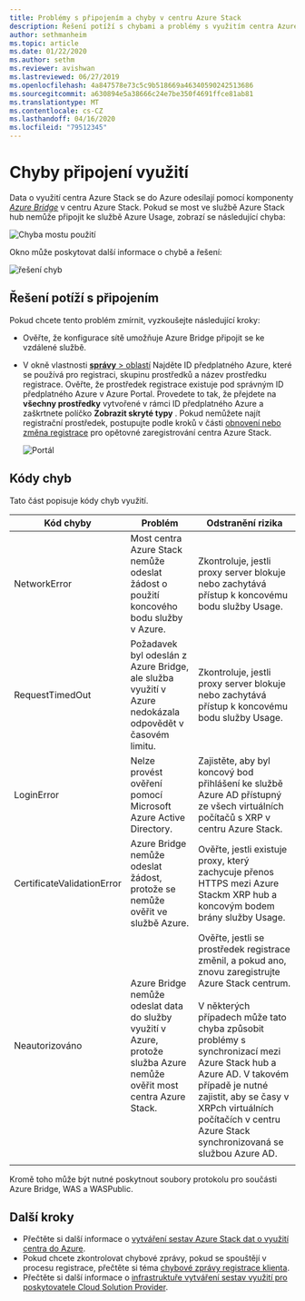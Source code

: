 ```yaml
---
title: Problémy s připojením a chyby v centru Azure Stack
description: Řešení potíží s chybami a problémy s využitím centra Azure Stack.
author: sethmanheim
ms.topic: article
ms.date: 01/22/2020
ms.author: sethm
ms.reviewer: avishwan
ms.lastreviewed: 06/27/2019
ms.openlocfilehash: 4a847578e73c5c9b518669a46340590242513686
ms.sourcegitcommit: a630894e5a38666c24e7be350f4691ffce81ab81
ms.translationtype: MT
ms.contentlocale: cs-CZ
ms.lasthandoff: 04/16/2020
ms.locfileid: "79512345"
---
```

# <a name="usage-connectivity-errors"></a>Chyby připojení využití

Data o využití centra Azure Stack se do Azure odesílají pomocí komponenty [*Azure Bridge*](azure-stack-usage-reporting.md) v centru Azure Stack. Pokud se most ve službě Azure Stack hub nemůže připojit ke službě Azure Usage, zobrazí se následující chyba:

![Chyba mostu použití](media/azure-stack-usage-issues/usageerror2.png)

Okno může poskytovat další informace o chybě a řešení:

![řešení chyb](media/azure-stack-usage-issues/usageerror3.png)

## <a name="resolve-connectivity-issues"></a>Řešení potíží s připojením

Pokud chcete tento problém zmírnit, vyzkoušejte následující kroky:

- Ověřte, že konfigurace sítě umožňuje Azure Bridge připojit se ke vzdálené službě.

- V okně vlastnosti [ **správy** > oblastí](azure-stack-registration.md#verify-azure-stack-hub-registration) Najděte ID předplatného Azure, které se používá pro registraci, skupinu prostředků a název prostředku registrace. Ověřte, že prostředek registrace existuje pod správným ID předplatného Azure v Azure Portal. Provedete to tak, že přejdete na **všechny prostředky** vytvořené v rámci ID předplatného Azure a zaškrtnete políčko **Zobrazit skryté typy** . Pokud nemůžete najít registrační prostředek, postupujte podle kroků v části [obnovení nebo změna registrace](azure-stack-registration.md#renew-or-change-registration) pro opětovné zaregistrování centra Azure Stack.

  ![Portál](media/azure-stack-usage-issues/stackres.png)

## <a name="error-codes"></a>Kódy chyb

Tato část popisuje kódy chyb využití.

| Kód chyby                 | Problém                                                                                                                                             | Odstranění rizika                                                                                                                                                                                                                                                                                        |
|----------------------------|---------------------------------------------------------------------------------------------------------------------------------------------------|----------------------------------------------------------------------------------------------------------------------------------------------------------------------------------------------------------------------------------------------------------------------------------------------------|
| NetworkError               | Most centra Azure Stack nemůže odeslat žádost o použití koncového bodu služby v Azure.                                                            | Zkontroluje, jestli proxy server blokuje nebo zachytává přístup k koncovému bodu služby Usage.                                                                                                                                                                                                             |
| RequestTimedOut            | Požadavek byl odeslán z Azure Bridge, ale služba využití v Azure nedokázala odpovědět v časovém limitu.                             | Zkontroluje, jestli proxy server blokuje nebo zachytává přístup k koncovému bodu služby Usage.                                                                                                                                                                                                                        |
| LoginError                 | Nelze provést ověření pomocí Microsoft Azure Active Directory.                                                                                                             | Zajistěte, aby byl koncový bod přihlášení ke službě Azure AD přístupný ze všech virtuálních počítačů s XRP v centru Azure Stack.                                                                                                                                                                                                                     |
| CertificateValidationError | Azure Bridge nemůže odeslat žádost, protože se nemůže ověřit ve službě Azure.                                    | Ověřte, jestli existuje proxy, který zachycuje přenos HTTPS mezi Azure Stackm XRP hub a koncovým bodem brány služby Usage.                                                                                                                                                                                      |
| Neautorizováno               | Azure Bridge nemůže odeslat data do služby využití v Azure, protože služba Azure nemůže ověřit most centra Azure Stack. | Ověřte, jestli se prostředek registrace změnil, a pokud ano, znovu zaregistrujte Azure Stack centrum. <br><br> V některých případech může tato chyba způsobit problémy s synchronizací mezi Azure Stack hub a Azure AD. V takovém případě je nutné zajistit, aby se časy v XRPch virtuálních počítačích v centru Azure Stack synchronizovaná se službou Azure AD. |
|                            |                                                                                                                                                   |                                                                                                                                                                                                                                                                                                    |

Kromě toho může být nutné poskytnout soubory protokolu pro součásti Azure Bridge, WAS a WASPublic.

## <a name="next-steps"></a>Další kroky

- Přečtěte si další informace o [vytváření sestav Azure Stack dat o využití centra do Azure](azure-stack-usage-reporting.md).
- Pokud chcete zkontrolovat chybové zprávy, pokud se spouštějí v procesu registrace, přečtěte si téma [chybové zprávy registrace klienta](azure-stack-registration-errors.md).
- Přečtěte si další informace o [infrastruktuře vytváření sestav využití pro poskytovatele Cloud Solution Provider](azure-stack-csp-ref-infrastructure.md).
